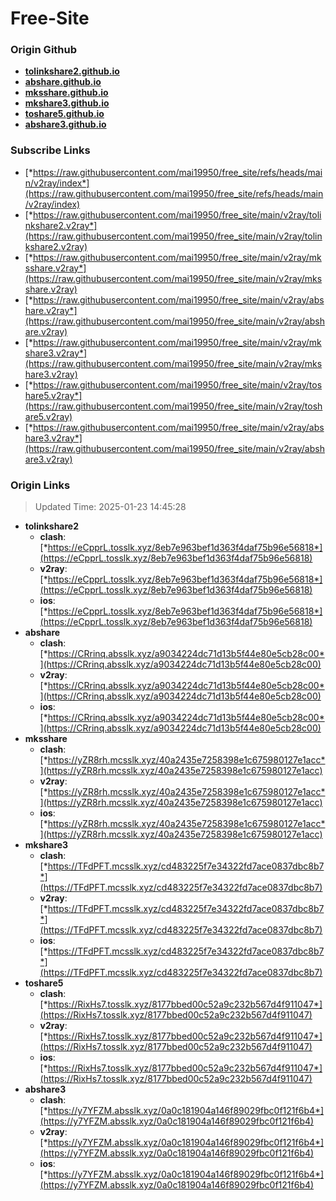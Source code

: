 # Free-Site

### Origin Github

- [**tolinkshare2.github.io**](https://github.com/tolinkshare2/tolinkshare2.github.io)
- [**abshare.github.io**](https://github.com/abshare/abshare.github.io)
- [**mksshare.github.io**](https://github.com/mksshare/mksshare.github.io)
- [**mkshare3.github.io**](https://github.com/mkshare3/mkshare3.github.io)
- [**toshare5.github.io**](https://github.com/toshare5/toshare5.github.io)
- [**abshare3.github.io**](https://github.com/abshare3/abshare3.github.io)

### Subscribe Links

- [*https://raw.githubusercontent.com/mai19950/free_site/refs/heads/main/v2ray/index*](https://raw.githubusercontent.com/mai19950/free_site/refs/heads/main/v2ray/index)
- [*https://raw.githubusercontent.com/mai19950/free_site/main/v2ray/tolinkshare2.v2ray*](https://raw.githubusercontent.com/mai19950/free_site/main/v2ray/tolinkshare2.v2ray)
- [*https://raw.githubusercontent.com/mai19950/free_site/main/v2ray/mksshare.v2ray*](https://raw.githubusercontent.com/mai19950/free_site/main/v2ray/mksshare.v2ray)
- [*https://raw.githubusercontent.com/mai19950/free_site/main/v2ray/abshare.v2ray*](https://raw.githubusercontent.com/mai19950/free_site/main/v2ray/abshare.v2ray)
- [*https://raw.githubusercontent.com/mai19950/free_site/main/v2ray/mkshare3.v2ray*](https://raw.githubusercontent.com/mai19950/free_site/main/v2ray/mkshare3.v2ray)
- [*https://raw.githubusercontent.com/mai19950/free_site/main/v2ray/toshare5.v2ray*](https://raw.githubusercontent.com/mai19950/free_site/main/v2ray/toshare5.v2ray)
- [*https://raw.githubusercontent.com/mai19950/free_site/main/v2ray/abshare3.v2ray*](https://raw.githubusercontent.com/mai19950/free_site/main/v2ray/abshare3.v2ray)

### Origin Links

> Updated Time: 2025-01-23 14:45:28

- **tolinkshare2**
  - **clash**: [*https://eCpprL.tosslk.xyz/8eb7e963bef1d363f4daf75b96e56818*](https://eCpprL.tosslk.xyz/8eb7e963bef1d363f4daf75b96e56818)
  - **v2ray**: [*https://eCpprL.tosslk.xyz/8eb7e963bef1d363f4daf75b96e56818*](https://eCpprL.tosslk.xyz/8eb7e963bef1d363f4daf75b96e56818)
  - **ios**: [*https://eCpprL.tosslk.xyz/8eb7e963bef1d363f4daf75b96e56818*](https://eCpprL.tosslk.xyz/8eb7e963bef1d363f4daf75b96e56818)
- **abshare**
  - **clash**: [*https://CRrinq.absslk.xyz/a9034224dc71d13b5f44e80e5cb28c00*](https://CRrinq.absslk.xyz/a9034224dc71d13b5f44e80e5cb28c00)
  - **v2ray**: [*https://CRrinq.absslk.xyz/a9034224dc71d13b5f44e80e5cb28c00*](https://CRrinq.absslk.xyz/a9034224dc71d13b5f44e80e5cb28c00)
  - **ios**: [*https://CRrinq.absslk.xyz/a9034224dc71d13b5f44e80e5cb28c00*](https://CRrinq.absslk.xyz/a9034224dc71d13b5f44e80e5cb28c00)
- **mksshare**
  - **clash**: [*https://yZR8rh.mcsslk.xyz/40a2435e7258398e1c675980127e1acc*](https://yZR8rh.mcsslk.xyz/40a2435e7258398e1c675980127e1acc)
  - **v2ray**: [*https://yZR8rh.mcsslk.xyz/40a2435e7258398e1c675980127e1acc*](https://yZR8rh.mcsslk.xyz/40a2435e7258398e1c675980127e1acc)
  - **ios**: [*https://yZR8rh.mcsslk.xyz/40a2435e7258398e1c675980127e1acc*](https://yZR8rh.mcsslk.xyz/40a2435e7258398e1c675980127e1acc)
- **mkshare3**
  - **clash**: [*https://TFdPFT.mcsslk.xyz/cd483225f7e34322fd7ace0837dbc8b7*](https://TFdPFT.mcsslk.xyz/cd483225f7e34322fd7ace0837dbc8b7)
  - **v2ray**: [*https://TFdPFT.mcsslk.xyz/cd483225f7e34322fd7ace0837dbc8b7*](https://TFdPFT.mcsslk.xyz/cd483225f7e34322fd7ace0837dbc8b7)
  - **ios**: [*https://TFdPFT.mcsslk.xyz/cd483225f7e34322fd7ace0837dbc8b7*](https://TFdPFT.mcsslk.xyz/cd483225f7e34322fd7ace0837dbc8b7)
- **toshare5**
  - **clash**: [*https://RixHs7.tosslk.xyz/8177bbed00c52a9c232b567d4f911047*](https://RixHs7.tosslk.xyz/8177bbed00c52a9c232b567d4f911047)
  - **v2ray**: [*https://RixHs7.tosslk.xyz/8177bbed00c52a9c232b567d4f911047*](https://RixHs7.tosslk.xyz/8177bbed00c52a9c232b567d4f911047)
  - **ios**: [*https://RixHs7.tosslk.xyz/8177bbed00c52a9c232b567d4f911047*](https://RixHs7.tosslk.xyz/8177bbed00c52a9c232b567d4f911047)
- **abshare3**
  - **clash**: [*https://y7YFZM.absslk.xyz/0a0c181904a146f89029fbc0f121f6b4*](https://y7YFZM.absslk.xyz/0a0c181904a146f89029fbc0f121f6b4)
  - **v2ray**: [*https://y7YFZM.absslk.xyz/0a0c181904a146f89029fbc0f121f6b4*](https://y7YFZM.absslk.xyz/0a0c181904a146f89029fbc0f121f6b4)
  - **ios**: [*https://y7YFZM.absslk.xyz/0a0c181904a146f89029fbc0f121f6b4*](https://y7YFZM.absslk.xyz/0a0c181904a146f89029fbc0f121f6b4)
